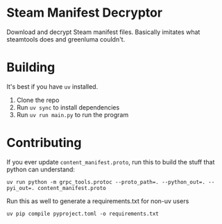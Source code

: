 # Steam Manifest Decryptor
Download and decrypt Steam manifest files. Basically imitates what steamtools does and greenluma couldn't.

# Building
It's best if you have `uv` installed.

1. Clone the repo
2. Run `uv sync` to install dependencies
3. Run `uv run main.py` to run the program

# Contributing

If you ever update `content_manifest.proto`, run this to build the stuff that python can understand:
```
uv run python -m grpc_tools.protoc --proto_path=. --python_out=. --pyi_out=. content_manifest.proto
```

Run this as well to generate a requirements.txt for non-uv users
```
uv pip compile pyproject.toml -o requirements.txt
```

